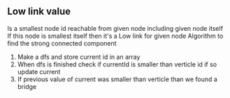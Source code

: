 ## Low link value
Is a smallest node id reachable from given node including given node itself
If this node is smallest itself then it's a Low link for given node
Algorithm to find the strong connected component

1. Make a dfs and store current id in an array
2. When dfs is finished check if currentId is smaller than verticle id if so update current
3. If previous value of current was smaller than verticle than we found a bridge
